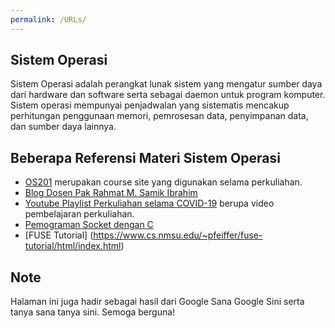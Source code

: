 ```yaml
---
permalink: /URLs/
---
```

## Sistem Operasi
Sistem Operasi adalah perangkat lunak sistem yang mengatur sumber daya dari hardware dan software serta sebagai daemon untuk program komputer. Sistem operasi mempunyai penjadwalan yang sistematis mencakup perhitungan penggunaan memori, pemrosesan data, penyimpanan data, dan sumber daya lainnya.

## Beberapa Referensi Materi Sistem Operasi
- [OS201](https://os.vlsm.org/) merupakan course site yang digunakan selama perkuliahan.
- [Blog Dosen Pak Rahmat M. Samik Ibrahim](https://rahmatm.samik-ibrahim.vlsm.org/)
- [Youtube Playlist Perkuliahan selama COVID-19](https://os.vlsm.org/playlists/) berupa video pembelajaran perkuliahan.
- [Pemograman Socket dengan C](https://docplayer.info/32672006-Pemrograman-socket-dengan-c.html)
- [FUSE Tutorial] (https://www.cs.nmsu.edu/~pfeiffer/fuse-tutorial/html/index.html)

## Note
Halaman ini juga hadir sebagai hasil dari Google Sana Google Sini serta tanya sana tanya sini. Semoga berguna!

